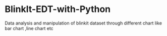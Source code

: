 # BlinkIt-EDT-with-Python
Data analysis and manipulation of blinkit dataset through different chart like bar chart ,line chart etc
